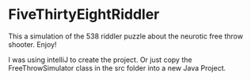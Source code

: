# FiveThirtyEightRiddler
This a simulation of the 538 riddler puzzle about the neurotic free throw shooter. Enjoy!

I was using intelliJ to create the project. Or just copy the FreeThrowSimulator class in the src folder into a new Java Project.

